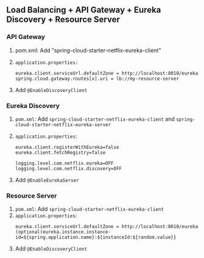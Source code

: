 ## Load Balancing + API Gateway + Eureka Discovery + Resource Server

### API Gateway
1. pom.xml: Add "spring-cloud-starter-netflix-eureka-client"
2. ```application.properties: ``` 

    ```
    eureka.client.serviceUrl.defaultZone = http://localhost:8010/eureka
    spring.cloud.gateway.routes[x].uri = lb://my-resource-server
    ```
    
3. Add ```@EnableDiscoveryClient```

### Eureka Discovery
1. ```pom.xml```: Add ```spring-cloud-starter-netflix-eureka-client``` and ```spring-cloud-starter-netflix-eureka-server```

2. ```application.properties```:

    ```
    eureka.client.registerWithEureka=false
    eureka.client.fetchRegistry=false

    logging.level.com.netflix.eureka=OFF
    logging.level.com.netflix.discovery=OFF
    ```
    
3. Add ```@EnableEurekaServer```

### Resource Server
1. ```pom.xml```: Add ```spring-cloud-starter-netflix-eureka-client```
2. ```application.properties```: 
    ```
    eureka.client.serviceUrl.defaultZone = http://localhost:8010/eureka
    (optional)eureka.instance.instance-id=${spring.application.name}:${instanceId:${random.value}}
    ```
3. Add ```@EnableDiscoveryClient```
